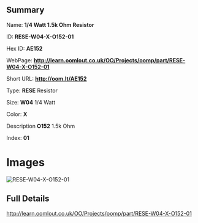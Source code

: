 

## Summary
 
Name: __1/4 Watt 1.5k Ohm Resistor__

ID: __RESE-W04-X-O152-01__

Hex ID: __AE152__

WebPage: __http://learn.oomlout.co.uk/OO/Projects/oomp/part/RESE-W04-X-O152-01__

Short URL: __http://oom.lt/AE152__


Type: __RESE__ Resistor 

Size: __W04__ 1/4 Watt 

Color: __X__  

Description __O152__ 1.5k Ohm 

Index: __01__


# Images
![RESE-W04-X-O152-01](http://oomlout.com/oomp-gen/parts/RESE-W04-X-O152-01/RESE-W04-X-O152-01_420.jpg)



## Full Details

 http://learn.oomlout.co.uk/OO/Projects/oomp/part/RESE-W04-X-O152-01














